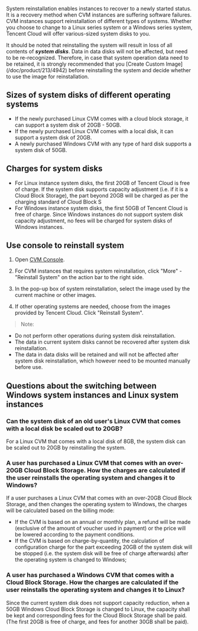 System reinstallation enables instances to recover to a newly started status. It is a recovery method when CVM instances are suffering software failures. CVM instances support reinstallation of different types of systems. Whether you choose to change to a Linux series system or a Windows series system, Tencent Cloud will offer various-sized system disks to you.

It should be noted that reinstalling the system will result in loss of all contents of ***system disks***. Data in data disks will not be affected, but need to be re-recognized. Therefore, in case that system operation data need to be retained, it is strongly recommended that you [Create Custom Image] (/doc/product/213/4942) before reinstalling the system and decide whether to use the image for reinstallation.

## Sizes of system disks of different operating systems
- If the newly purchased Linux CVM comes with a cloud block storage, it can support a system disk of 20GB - 50GB.
- If the newly purchased Linux CVM comes with a local disk, it can support a system disk of 20GB.
- A newly purchased Windows CVM with any type of hard disk supports a system disk of 50GB.

## Charges for system disks
- For Linux instance system disks, the first 20GB of Tencent Cloud is free of charge. If the system disk supports capacity adjustment (i.e. if it is a Cloud Block Storage), the part beyond 20GB will be charged as per the charging standard of Cloud Block S
- For Windows instance system disks, the first 50GB of Tencent Cloud is free of charge. Since Windows instances do not support system disk capacity adjustment, no fees will be charged for system disks of Windows instances.

## Use console to reinstall system
1) Open [CVM Console](https://console.cloud.tencent.com/cvm/).

2) For CVM instances that requires system reinstallation, click "More" - "Reinstall System" on the action bar to the right side.

3) In the pop-up box of system reinstallation, select the image used by the current machine or other images.

4) If other operating systems are needed, choose from the images provided by Tencent Cloud. Click "Reinstall System".

>Note:
>
- Do not perform other operations during system disk reinstallation.
- The data in current system disks cannot be recovered after system disk reinstallation.
- The data in data disks will be retained and will not be affected after system disk reinstallation, which however    need to be mounted manually before use.

## Questions about the switching between Windows system instances and Linux system instances

### Can the system disk of an old user's Linux CVM that comes with a local disk be scaled out to 20GB? 
For a Linux CVM that comes with a local disk of 8GB, the system disk can be scaled out to 20GB by reinstalling the system.

### A user has purchased a Linux CVM that comes with an over-20GB Cloud Block Storage. How the charges are calculated if the user reinstalls the operating system and changes it to Windows? 
If a user purchases a Linux CVM that comes with an over-20GB Cloud Block Storage, and then changes the operating system to Windows, the charges will be calculated based on the billing mode:
- If the CVM is based on an annual or monthly plan, a refund will be made (exclusive of the amount of voucher used in payment) or the price will be lowered according to the payment conditions.
- If the CVM is based on charge-by-quantity, the calculation of configuration charge for the part exceeding 20GB of the system disk will be stopped (i.e. the system disk will be free of charge afterwards) after the operating system is changed to Windows;

### A user has purchased a Windows CVM that comes with a Cloud Block Storage. How the charges are calculated if the user reinstalls the operating system and changes it to Linux?
Since the current system disk does not support capacity reduction, when a 50GB Windows Cloud Block Storage is changed to Linux, the capacity shall be kept and corresponding fees for the Cloud Block Storage shall be paid. (The first 20GB is free of charge, and fees for another 30GB shall be paid). 
